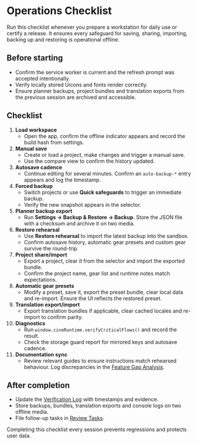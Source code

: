 # Operations Checklist

Run this checklist whenever you prepare a workstation for daily use or certify a
release. It ensures every safeguard for saving, sharing, importing, backing up
and restoring is operational offline.

## Before starting

- Confirm the service worker is current and the refresh prompt was accepted
  intentionally.
- Verify locally stored Uicons and fonts render correctly.
- Ensure planner backups, project bundles and translation exports from the
  previous session are archived and accessible.

## Checklist

1. **Load workspace**
   - Open the app, confirm the offline indicator appears and record the build hash
     from settings.
2. **Manual save**
   - Create or load a project, make changes and trigger a manual save.
   - Use the compare view to confirm the history updated.
3. **Autosave cadence**
   - Continue editing for several minutes. Confirm an `auto-backup-*` entry
     appears and log the timestamp.
4. **Forced backup**
   - Switch projects or use **Quick safeguards** to trigger an immediate backup.
   - Verify the new snapshot appears in the selector.
5. **Planner backup export**
   - Run **Settings → Backup & Restore → Backup**. Store the JSON file with a
     checksum and archive it on two media.
6. **Restore rehearsal**
   - Use **Restore rehearsal** to import the latest backup into the sandbox.
   - Confirm autosave history, automatic gear presets and custom gear survive the
     round-trip.
7. **Project share/import**
   - Export a project, clear it from the selector and import the exported bundle.
   - Confirm the project name, gear list and runtime notes match expectations.
8. **Automatic gear presets**
   - Modify a preset, save it, export the preset bundle, clear local data and
     re-import. Ensure the UI reflects the restored preset.
9. **Translation export/import**
   - Export translation bundles if applicable, clear cached locales and re-import
     to confirm parity.
10. **Diagnostics**
    - Run `window.cineRuntime.verifyCriticalFlows()` and record the result.
    - Check the storage guard report for mirrored keys and autosave cadence.
11. **Documentation sync**
    - Review relevant guides to ensure instructions match rehearsed behaviour. Log
      discrepancies in the [Feature Gap Analysis](feature-gap-analysis.md).

## After completion

- Update the [Verification Log](verification-log-template.md) with timestamps and
  evidence.
- Store backups, bundles, translation exports and console logs on two offline
  media.
- File follow-up tasks in [Review Tasks](review-tasks-2025-02-07.md).

Completing this checklist every session prevents regressions and protects user
data.

